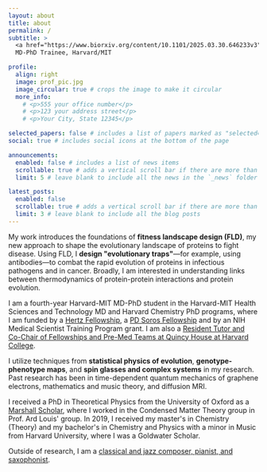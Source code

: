 ```yaml
---
layout: about
title: about
permalink: /
subtitle: > 
  <a href="https://www.biorxiv.org/content/10.1101/2025.03.30.646233v3">Fitness Landscape Design</a> & Physics of Evolution<br />
  MD-PhD Trainee, Harvard/MIT

profile:
  align: right
  image: prof_pic.jpg
  image_circular: true # crops the image to make it circular
  more_info: 
    # <p>555 your office number</p>
    # <p>123 your address street</p>
    # <p>Your City, State 12345</p>

selected_papers: false # includes a list of papers marked as "selected={true}"
social: true # includes social icons at the bottom of the page

announcements:
  enabled: false # includes a list of news items
  scrollable: true # adds a vertical scroll bar if there are more than 3 news items
  limit: 5 # leave blank to include all the news in the `_news` folder

latest_posts:
  enabled: false
  scrollable: true # adds a vertical scroll bar if there are more than 3 new posts items
  limit: 3 # leave blank to include all the blog posts
---
```


My work introduces the foundations of **fitness landscape design (FLD)**, my new approach to shape the evolutionary landscape of proteins to fight disease. Using FLD, I **design "evolutionary traps"**—for example, using antibodies—to combat the rapid evolution of proteins in infectious pathogens and in cancer. Broadly, I am interested in understanding links between thermodynamics of protein-protein interactions and protein evolution. 

I am a fourth-year Harvard-MIT MD-PhD student in the Harvard-MIT Health Sciences and Technology MD and Harvard Chemistry PhD programs, where I am funded by a [Hertz Fellowship](https://www.hertzfoundation.org/people/vaibhav-mohanty/), a [PD Soros Fellowship](https://pdsoros.org/fellows/vaibhav-mohanty/) and by an NIH Medical Scientist Training Program grant. I am also a [Resident Tutor and Co-Chair of Fellowships and Pre-Med Teams at Quincy House at Harvard College](https://quincy.harvard.edu/people/vaibhav-mohanty-0).

I utilize techniques from **statistical physics of evolution**, **genotype-phenotype maps**, and **spin glasses and complex systems** in my research. Past research has been in time-dependent quantum mechanics of graphene electrons, mathematics and music theory, and diffusion MRI.

I received a PhD in Theoretical Physics from the University of Oxford as a [Marshall Scholar](https://www.marshallscholarship.org/scholars/scholar-profiles/vaibhav-mohanty/), where I worked in the Condensed Matter Theory group in Prof. Ard Louis' group. In 2019, I received my master's in Chemistry (Theory) and my bachelor's in Chemistry and Physics with a minor in Music from Harvard University, where I was a Goldwater Scholar.

Outside of research, I am a [classical and jazz composer, pianist, and saxophonist](https://www.mohantymusic.com/).